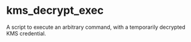 # kms_decrypt_exec
A script to execute an arbitrary command, with a temporarily decrypted KMS credential.
